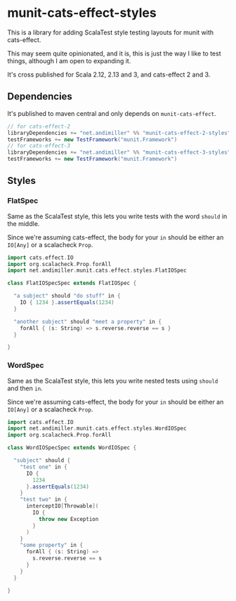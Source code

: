# munit-cats-effect-styles

This is a library for adding ScalaTest style testing layouts for munit with cats-effect.

This may seem quite opinionated, and it is, this is just the way I like to test things, although I am open to expanding it.

It's cross published for Scala 2.12, 2.13 and 3, and cats-effect 2 and 3.

## Dependencies

It's published to maven central and only depends on `munit-cats-effect`.

```scala
// for cats-effect-2
libraryDependencies += "net.andimiller" %% "munit-cats-effect-2-styles" % "1.0.0" % Test
testFrameworks += new TestFramework("munit.Framework")
// for cats-effect-3
libraryDependencies += "net.andimiller" %% "munit-cats-effect-3-styles" % "1.0.0" % Test
testFrameworks += new TestFramework("munit.Framework")
```

## Styles
### FlatSpec

Same as the ScalaTest style, this lets you write tests with the word `should` in the middle.

Since we're assuming cats-effect, the body for your `in` should be either an `IO[Any]` or  a scalacheck `Prop`.

```scala
import cats.effect.IO
import org.scalacheck.Prop.forAll
import net.andimiller.munit.cats.effect.styles.FlatIOSpec

class FlatIOSpecSpec extends FlatIOSpec {

  "a subject" should "do stuff" in {
    IO { 1234 }.assertEquals(1234)
  }

  "another subject" should "meet a property" in {
    forAll { (s: String) => s.reverse.reverse == s }
  }

}
```

### WordSpec

Same as the ScalaTest style, this lets you write nested tests using `should` and then `in`.

Since we're assuming cats-effect, the body for your `in` should be either an `IO[Any]` or  a scalacheck `Prop`.

```scala
import cats.effect.IO
import net.andimiller.munit.cats.effect.styles.WordIOSpec
import org.scalacheck.Prop.forAll

class WordIOSpecSpec extends WordIOSpec {

  "subject" should {
    "test one" in {
      IO {
        1234
      }.assertEquals(1234)
    }
    "test two" in {
      interceptIO[Throwable](
        IO {
          throw new Exception
        }
      )
    }
    "some property" in {
      forAll { (s: String) =>
        s.reverse.reverse == s
      }
    }
  }

}
```
